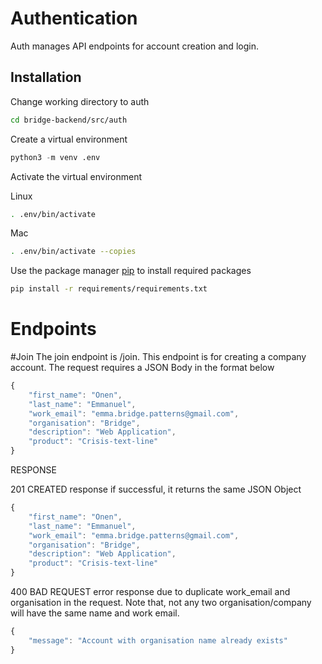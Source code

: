 # Authentication
Auth manages API endpoints for account creation and login.

## Installation

Change working directory to auth

```bash
cd bridge-backend/src/auth
```

Create a virtual environment

```python
python3 -m venv .env
```

Activate the virtual environment

Linux
```bash
. .env/bin/activate
```

Mac
```bash
. .env/bin/activate --copies
```

Use the package manager [pip](https://pip.pypa.io/en/stable/) to install required packages

```bash
pip install -r requirements/requirements.txt
```

# Endpoints

#Join
The join endpoint is /join. This endpoint is for creating a company account.
The request requires a JSON Body in the format below

```javascript
{ 
    "first_name": "Onen",
    "last_name": "Emmanuel",
    "work_email": "emma.bridge.patterns@gmail.com",
    "organisation": "Bridge",
    "description": "Web Application",
    "product": "Crisis-text-line"
}
```

RESPONSE

201 CREATED response if successful, it returns the same JSON Object

```javascript
{ 
    "first_name": "Onen",
    "last_name": "Emmanuel",
    "work_email": "emma.bridge.patterns@gmail.com",
    "organisation": "Bridge",
    "description": "Web Application",
    "product": "Crisis-text-line"
}
```

400 BAD REQUEST error response due to duplicate work_email and organisation in the request. 
Note that, not any two organisation/company will have the same name and work email.

```javascript
{
    "message": "Account with organisation name already exists"
}
```